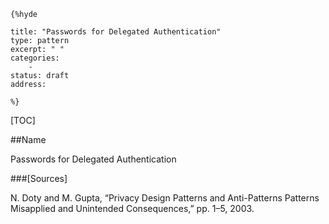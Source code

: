     {%hyde

    title: "Passwords for Delegated Authentication"
    type: pattern
    excerpt: " "
    categories:
        - 
    status: draft
    address:

    %}

[TOC]


##Name
<!--Primary name the pattern is known by.-->

Passwords for Delegated Authentication

<!--###[Also Known As]-->
<!-- All other names the pattern is known by.-->



<!--##Summary-->
<!-- One short paragraph summarising the pattern.-->

 

<!--##Context-->
<!-- The situations in which the pattern may apply.-->



<!--##Problem-->
<!-- The problem a pattern addresses, including a list of forces describing why a problem might be difficult to solve.-->



<!--##Solution-->
<!-- A concise description of how the pattern addresses the problem.-->



<!--###[Structure]-->
<!--A detailed specification of the structural aspects of the pattern. A class diagram if applicable.-->



<!--###[Implementation]-->
<!--Guidelines for implementing the pattern; code fragments; suggested PETS; policy fragments.-->



<!--##Consequences-->
<!--The advantages (benefits) and disadvantages (liabilities) of applying the pattern.-->



<!--###[Constraints]-->
<!-- limitations as a consequence of applying the pattern.-->



<!--##Examples-->
<!--Motivational example to see how the pattern is applied.-->



<!--###[Known Uses]-->
<!-- Pointers to various applications of the pattern.-->



<!--##See Also-->
<!-- Any pointers to relevant information, not contained in the subfields below.-->



<!--###[Related Patterns]-->
<!-- Supporting and conflicting patterns-->



###[Sources]
<!-- References to the original source of the pattern.-->

N. Doty and M. Gupta, “Privacy Design Patterns and Anti-Patterns Patterns Misapplied and Unintended Consequences,” pp. 1–5, 2003.

<!--##General Comments-->
<!-- Separate discussion on the pattern.-->



<!--##Categories-->
<!-- Placeholder for future agreed upon categories as per collaboration's evaluation.-->

<!--##Tags-->
<!-- User definable descriptors for additional correlation.-->




